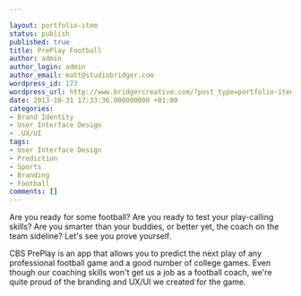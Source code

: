 ```yaml
---

layout: portfolio-item
status: publish
published: true
title: PrePlay Football
author: admin
author_login: admin
author_email: matt@studiobridger.com
wordpress_id: 173
wordpress_url: http://www.bridgercreative.com/?post_type=portfolio-item&#038;p=173
date: 2013-10-31 17:33:36.000000000 +01:00
categories:
- Brand Identity
- User Interface Design
- .UX/UI
tags:
- User Interface Design
- Prediction
- Sports
- Branding
- Football
comments: []
---
```

Are you ready for some football? Are you ready to test your play-calling skills? Are you smarter than your buddies, or better yet, the coach on the team sideline? Let's see you prove yourself.


CBS PrePlay is an app that allows you to predict the next play of any professional football game and a good number of college games. Even though our coaching skills won't get us a job as a football coach, we're quite proud of the branding and UX/UI we created for the game.
